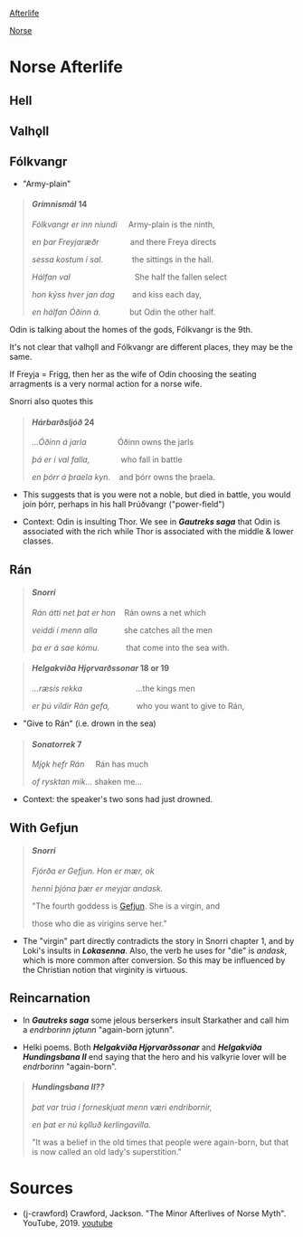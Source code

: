 

[Afterlife](afterlife.md)

[Norse](norse.md)

# Norse Afterlife

## Hell

## Valhǫll

## Fólkvangr

- "Army-plain"

> #### ***Grímnismál*** 14
> 
> *Fólkvangr er inn níundi*     Army-plain is the ninth,
> 
> *en þar Freyjaræðr*              and there Freya directs
> 
> *sessa kostum í sal.*             the sittings in the hall.
> 
> *Hálfan val*                             She half the fallen select
> 
> *hon kýss hver jan dag*        and kiss each day,
> 
> *en hálfan Óðinn á.*              but Odin the other half.

Odin is talking about the homes of the gods, Fólkvangr is the 9th. 

It's not clear that valhǫll and Fólkvangr are different places, they may be the same.

If Freyja = Frigg, then her as the wife of Odin choosing the seating arragments is a very normal action for a norse wife.

Snorri also quotes this

> #### ***Hárbarðsljóð*** 24
> 
> *...Óðinn á jarla*              Óðinn owns the jarls
> 
> *þá er í val falla,*              who fall in battle
> 
> *en þórr á þraela kyn.*    and þórr owns the þraela.

- This suggests that is you were not a noble, but died in battle, you would join þórr, perhaps in his hall Þrúðvangr ("power-field")

- Context: Odin is insulting Thor. We see in ***Gautreks saga*** that Odin is associated with the rich while Thor is associated with the middle & lower classes.

## Rán

> #### *Snorri*
> 
> *Rán átti net þat er hon*    Rán owns a net which
> 
> *veiddi í menn alla*            she catches all the men
> 
> *þa er á sae kómu.*            that come into the sea with.

> #### *Helgakviða Hjǫrvarðssonar* 18 or 19
> 
> *...ræsis rekka*                        ...the kings men
> 
> *er þú vildir Rán gefa,*            who you want to give to Rán,

- "Give to Rán" (i.e. drown in the sea)

> #### *Sonatorrek* 7
> 
> *Mjǫk hefr Rán*       Rán has much
> 
> *of rysktan mik...*   shaken me...

- Context: the speaker's two sons had just drowned.

## With Gefjun

> #### ***Snorri***
> 
> *Fjórða er Gefjun. Hon er mær, ok*
> 
> *henni þjóna þær er meyjar andask.*
> 
> "The fourth goddess is [Gefjun](gefjun.md). She is a virgin, and
> 
> those who die as virigins serve her."

- The "virgin" part directly contradicts the story in Snorri chapter 1, and by Loki's insults in ***Lokasenna***. Also, the verb he uses for "die" is *andask*, which is more common after conversion. So this may be influenced by the Christian notion that virginity is virtuous.

## Reincarnation

- In ***Gautreks saga*** some jelous berserkers insult Starkather and call him a *endrborinn jǫtunn* "again-born jǫtunn".

- Helki poems. Both ***Helgakviða Hjǫrvarðssonar*** and ***Helgakviða Hundingsbana II*** end saying that the hero and his valkyrie lover will be *endrborinn* "again-born".

> #### *Hundingsbana II??*
> 
> *þat var trúa í forneskjuat menn væri endribornir,*
> 
> *en þat er nú kǫlluð kerlingavilla.*
> 
> "It was a belief in the old times that people were again-born, but that is now called an old lady's superstition."

# Sources

- (j-crawford) Crawford, Jackson. "The Minor Afterlives of Norse Myth". YouTube, 2019.  [youtube](https://www.youtube.com/watch?v=8fPBcZEf8z8)
